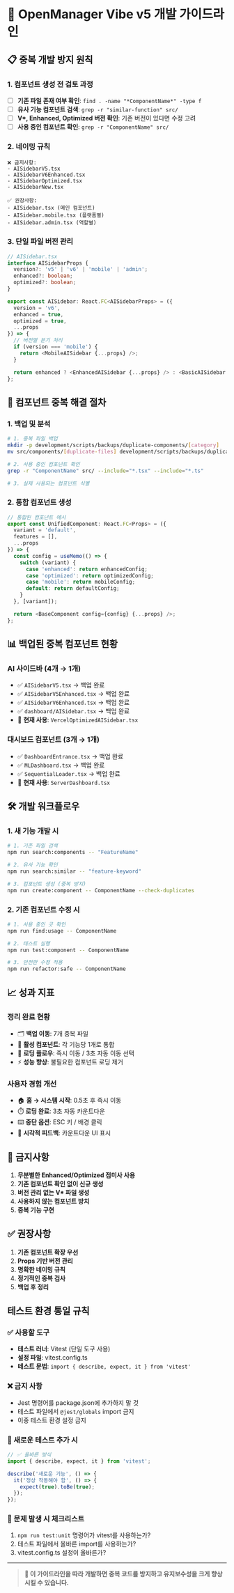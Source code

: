 # 🚀 OpenManager Vibe v5 개발 가이드라인

## 📋 **중복 개발 방지 원칙**

### 1. 컴포넌트 생성 전 검토 과정

- [ ] **기존 파일 존재 여부 확인**: `find . -name "*ComponentName*" -type f`
- [ ] **유사 기능 컴포넌트 검색**: `grep -r "similar-function" src/`
- [ ] **V\*, Enhanced, Optimized 버전 확인**: 기존 버전이 있다면 수정 고려
- [ ] **사용 중인 컴포넌트 확인**: `grep -r "ComponentName" src/`

### 2. 네이밍 규칙

```
❌ 금지사항:
- AISidebarV5.tsx
- AISidebarV6Enhanced.tsx
- AISidebarOptimized.tsx
- AISidebarNew.tsx

✅ 권장사항:
- AISidebar.tsx (메인 컴포넌트)
- AISidebar.mobile.tsx (플랫폼별)
- AISidebar.admin.tsx (역할별)
```

### 3. 단일 파일 버전 관리

```typescript
// AISidebar.tsx
interface AISidebarProps {
  version?: 'v5' | 'v6' | 'mobile' | 'admin';
  enhanced?: boolean;
  optimized?: boolean;
}

export const AISidebar: React.FC<AISidebarProps> = ({
  version = 'v6',
  enhanced = true,
  optimized = true,
  ...props
}) => {
  // 버전별 분기 처리
  if (version === 'mobile') {
    return <MobileAISidebar {...props} />;
  }

  return enhanced ? <EnhancedAISidebar {...props} /> : <BasicAISidebar {...props} />;
};
```

## 🔄 **컴포넌트 중복 해결 절차**

### 1. 백업 및 분석

```bash
# 1. 중복 파일 백업
mkdir -p development/scripts/backups/duplicate-components/[category]
mv src/components/[duplicate-files] development/scripts/backups/duplicate-components/[category]/

# 2. 사용 중인 컴포넌트 확인
grep -r "ComponentName" src/ --include="*.tsx" --include="*.ts"

# 3. 실제 사용되는 컴포넌트 식별
```

### 2. 통합 컴포넌트 생성

```typescript
// 통합된 컴포넌트 예시
export const UnifiedComponent: React.FC<Props> = ({
  variant = 'default',
  features = [],
  ...props
}) => {
  const config = useMemo(() => {
    switch (variant) {
      case 'enhanced': return enhancedConfig;
      case 'optimized': return optimizedConfig;
      case 'mobile': return mobileConfig;
      default: return defaultConfig;
    }
  }, [variant]);

  return <BaseComponent config={config} {...props} />;
};
```

## 📊 **백업된 중복 컴포넌트 현황**

### AI 사이드바 (4개 → 1개)

- ✅ `AISidebarV5.tsx` → 백업 완료
- ✅ `AISidebarV5Enhanced.tsx` → 백업 완료
- ✅ `AISidebarV6Enhanced.tsx` → 백업 완료
- ✅ `dashboard/AISidebar.tsx` → 백업 완료
- 🎯 **현재 사용**: `VercelOptimizedAISidebar.tsx`

### 대시보드 컴포넌트 (3개 → 1개)

- ✅ `DashboardEntrance.tsx` → 백업 완료
- ✅ `MLDashboard.tsx` → 백업 완료
- ✅ `SequentialLoader.tsx` → 백업 완료
- 🎯 **현재 사용**: `ServerDashboard.tsx`

## 🛠️ **개발 워크플로우**

### 1. 새 기능 개발 시

```bash
# 1. 기존 파일 검색
npm run search:components -- "FeatureName"

# 2. 유사 기능 확인
npm run search:similar -- "feature-keyword"

# 3. 컴포넌트 생성 (중복 방지)
npm run create:component -- ComponentName --check-duplicates
```

### 2. 기존 컴포넌트 수정 시

```bash
# 1. 사용 중인 곳 확인
npm run find:usage -- ComponentName

# 2. 테스트 실행
npm run test:component -- ComponentName

# 3. 안전한 수정 적용
npm run refactor:safe -- ComponentName
```

## 📈 **성과 지표**

### 정리 완료 현황

- 🗂️ **백업 이동**: 7개 중복 파일
- 🎯 **활성 컴포넌트**: 각 기능당 1개로 통합
- 🚀 **로딩 플로우**: 즉시 이동 / 3초 자동 이동 선택
- ⚡ **성능 향상**: 불필요한 컴포넌트 로딩 제거

### 사용자 경험 개선

- 🏠 **홈 → 시스템 시작**: 0.5초 후 즉시 이동
- ⏱️ **로딩 완료**: 3초 자동 카운트다운
- ⌨️ **중단 옵션**: ESC 키 / 배경 클릭
- 🎨 **시각적 피드백**: 카운트다운 UI 표시

## 🚫 **금지사항**

1. **무분별한 Enhanced/Optimized 접미사 사용**
2. **기존 컴포넌트 확인 없이 신규 생성**
3. **버전 관리 없는 V\* 파일 생성**
4. **사용하지 않는 컴포넌트 방치**
5. **중복 기능 구현**

## ✅ **권장사항**

1. **기존 컴포넌트 확장 우선**
2. **Props 기반 버전 관리**
3. **명확한 네이밍 규칙**
4. **정기적인 중복 검사**
5. **백업 후 정리**

## 테스트 환경 통일 규칙

### ✅ 사용할 도구

- **테스트 러너**: Vitest (단일 도구 사용)
- **설정 파일**: vitest.config.ts
- **테스트 문법**: `import { describe, expect, it } from 'vitest'`

### ❌ 금지 사항

- Jest 명령어를 package.json에 추가하지 말 것
- 테스트 파일에서 `@jest/globals` import 금지
- 이중 테스트 환경 설정 금지

### 🔧 새로운 테스트 추가 시

```typescript
// ✅ 올바른 방식
import { describe, expect, it } from 'vitest';

describe('새로운 기능', () => {
  it('정상 작동해야 함', () => {
    expect(true).toBe(true);
  });
});
```

### 🚨 문제 발생 시 체크리스트

1. `npm run test:unit` 명령어가 vitest를 사용하는가?
2. 테스트 파일에서 올바른 import를 사용하는가?
3. vitest.config.ts 설정이 올바른가?

---

> **📌 이 가이드라인을 따라 개발하면 중복 코드를 방지하고 유지보수성을 크게 향상시킬 수 있습니다.**
